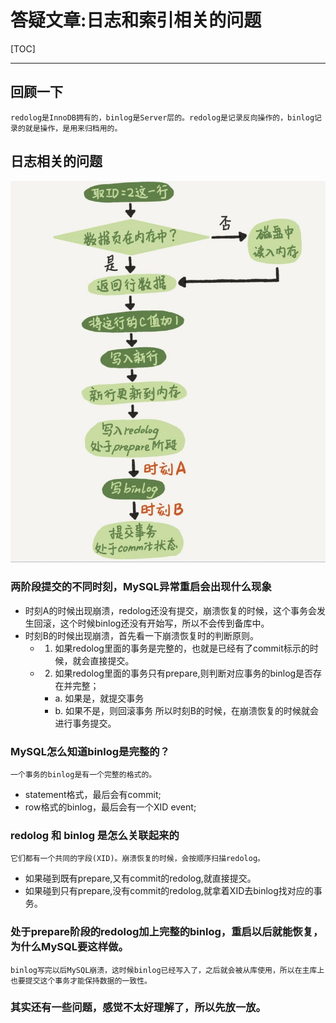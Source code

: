 # 答疑文章:日志和索引相关的问题

[TOC]

-----------------------------
## 回顾一下
    redolog是InnoDB拥有的，binlog是Server层的。redolog是记录反向操作的，binlog记录的就是操作，是用来归档用的。

## 日志相关的问题
![](../statics/两阶段提交过程示意图.jpg)

### 两阶段提交的不同时刻，MySQL异常重启会出现什么现象
+ 时刻A的时候出现崩溃，redolog还没有提交，崩溃恢复的时候，这个事务会发生回滚，这个时候binlog还没有开始写，所以不会传到备库中。
+ 时刻B的时候出现崩溃，首先看一下崩溃恢复时的判断原则。
    + 1. 如果redolog里面的事务是完整的，也就是已经有了commit标示的时候，就会直接提交。
    + 2. 如果redolog里面的事务只有prepare,则判断对应事务的binlog是否存在并完整；
        + a. 如果是，就提交事务
        + b. 如果不是，则回滚事务
        所以时刻B的时候，在崩溃恢复的时候就会进行事务提交。

### MySQL怎么知道binlog是完整的？
    一个事务的binlog是有一个完整的格式的。
+ statement格式，最后会有commit;
+ row格式的binlog，最后会有一个XID event;

### redolog 和 binlog 是怎么关联起来的
    它们都有一个共同的字段(XID)。崩溃恢复的时候，会按顺序扫描redolog。
+ 如果碰到既有prepare,又有commit的redolog,就直接提交。
+ 如果碰到只有prepare,没有commit的redolog,就拿着XID去binlog找对应的事务。

### 处于prepare阶段的redolog加上完整的binlog，重启以后就能恢复，为什么MySQL要这样做。
    binlog写完以后MySQL崩溃，这时候binlog已经写入了，之后就会被从库使用，所以在主库上也要提交这个事务才能保持数据的一致性。

### 其实还有一些问题，感觉不太好理解了，所以先放一放。